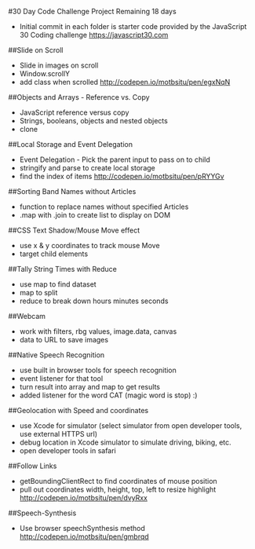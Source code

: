 #30 Day Code Challenge Project
Remaining 18 days
- Initial commit in each folder is starter code provided by the JavaScript 30 Coding challenge https://javascript30.com


##Slide on Scroll
- Slide in images on scroll
- Window.scrollY
- add class when scrolled
http://codepen.io/motbsitu/pen/egxNqN


##Objects and Arrays - Reference vs. Copy
- JavaScript reference versus copy
- Strings, booleans, objects and nested objects
- clone

##Local Storage and Event Delegation
- Event Delegation - Pick the parent input to pass on to child
- stringify and parse to create local storage
- find the index of items
http://codepen.io/motbsitu/pen/pRYYGv

##Sorting Band Names without Articles
- function to replace names without specified Articles
- .map with .join to create list to display on DOM

##CSS Text Shadow/Mouse Move effect
- use x & y coordinates to track mouse Move
- target child elements

##Tally String Times with Reduce
- use map to find dataset
- map to split
- reduce to break down hours minutes seconds

##Webcam
- work with filters, rbg values, image.data, canvas
- data to URL to save images

##Native Speech Recognition
- use built in browser tools for speech recognition
- event listener for that tool
- turn result into array and map to get results
- added listener for the word CAT (magic word is stop) :)

##Geolocation with Speed and coordinates
- use Xcode for simulator (select simulator from open developer tools, use external HTTPS url)
- debug location in Xcode simulator to simulate driving, biking, etc.
- open developer tools in safari

##Follow Links
- getBoundingClientRect to find coordinates of mouse position
- pull out coordinates width, height, top, left to resize highlight
http://codepen.io/motbsitu/pen/dvyRxx

##Speech-Synthesis
- Use browser speechSynthesis method
http://codepen.io/motbsitu/pen/gmbrqd
